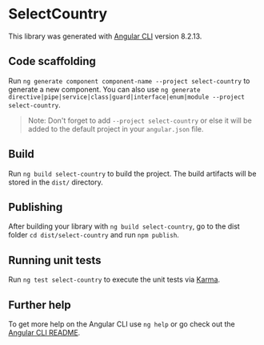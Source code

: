 # SelectCountry

This library was generated with [Angular CLI](https://github.com/angular/angular-cli) version 8.2.13.

## Code scaffolding

Run `ng generate component component-name --project select-country` to generate a new component. You can also use `ng generate directive|pipe|service|class|guard|interface|enum|module --project select-country`.
> Note: Don't forget to add `--project select-country` or else it will be added to the default project in your `angular.json` file. 

## Build

Run `ng build select-country` to build the project. The build artifacts will be stored in the `dist/` directory.

## Publishing

After building your library with `ng build select-country`, go to the dist folder `cd dist/select-country` and run `npm publish`.

## Running unit tests

Run `ng test select-country` to execute the unit tests via [Karma](https://karma-runner.github.io).

## Further help

To get more help on the Angular CLI use `ng help` or go check out the [Angular CLI README](https://github.com/angular/angular-cli/blob/master/README.md).
